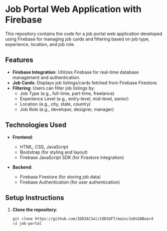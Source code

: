 # Job Portal Web Application with Firebase

This repository contains the code for a job portal web application developed using Firebase for managing job cards and filtering based on job type, experience, location, and job role.

## Features

- **Firebase Integration**: Utilizes Firebase for real-time database management and authentication.
- **Job Cards**: Displays job listings/cards fetched from Firebase Firestore.
- **Filtering**: Users can filter job listings by:
  - Job Type (e.g., full-time, part-time, freelance)
  - Experience Level (e.g., entry-level, mid-level, senior)
  - Location (e.g., city, state, country)
  - Job Role (e.g., developer, designer, manager)

## Technologies Used

- **Frontend**:
  - HTML, CSS, JavaScript
  - Bootstrap (for styling and layout)
  - Firebase JavaScript SDK (for Firestore integration)

- **Backend**:
  - Firebase Firestore (for storing job data)
  - Firebase Authentication (for user authentication)

## Setup Instructions

1. **Clone the repository**:
   ```bash
   git clone https://github.com/ZODIAC3al/CODSOFT/main/Job%20Board
   cd job-portal
